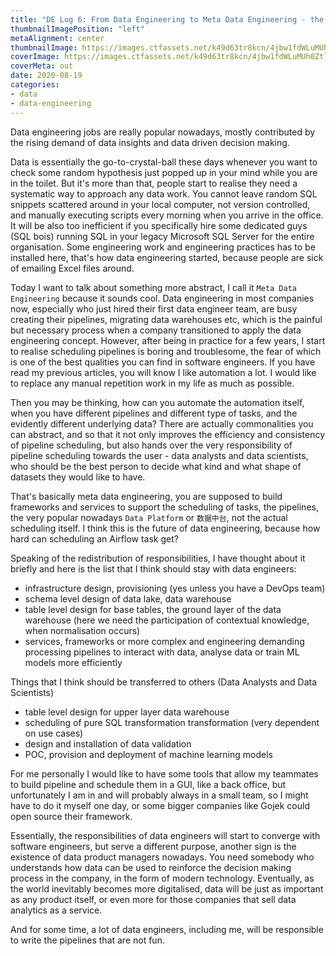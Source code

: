 ```yaml
---
title: "DE Log 6: From Data Engineering to Meta Data Engineering - the future of Data Engineering"
thumbnailImagePosition: "left"
metaAlignment: center
thumbnailImage: https://images.ctfassets.net/k49d63tr8kcn/4jbw1fdWLuMUh0Ztlb2dOn/6964e6b873b904392990355ed48c983a/data_pipeline-1-.svg
coverImage: https://images.ctfassets.net/k49d63tr8kcn/4jbw1fdWLuMUh0Ztlb2dOn/6964e6b873b904392990355ed48c983a/data_pipeline-1-.svg
coverMeta: out
date: 2020-08-19
categories:
- data
- data-engineering
---
```


Data engineering jobs are really popular nowadays, mostly contributed by the rising demand of data insights and data driven decision making. 
<!--more-->

Data is essentially the go-to-crystal-ball these days whenever you want to check some random hypothesis just popped up in your mind while you are in the toilet. But it's more than that, people start to realise they need a systematic way to approach any data work. You cannot leave random SQL snippets scattered around in your local computer, not version controlled, and manually executing scripts every morning when you arrive in the office. It will be also too inefficient if you specifically hire some dedicated guys (SQL bois) running SQL in your legacy Microsoft SQL Server for the entire organisation. Some engineering work and engineering practices has to be installed here, that's how data engineering started, because people are sick of emailing Excel files around.

Today I want to talk about something more abstract, I call it `Meta Data Engineering` because it sounds cool. Data engineering in most companies now, especially who just hired their first data engineer team, are busy creating their pipelines, migrating data warehouses etc, which is the painful but necessary process when a company transitioned to apply the data engineering concept. However, after being in practice for a few years, I start to realise scheduling pipelines is boring and troublesome, the fear of which is one of the best qualities you can find in software engineers. If you have read my previous articles, you will know I like automation a lot. I would like to replace any manual repetition work in my life as much as possible.

Then you may be thinking, how can you automate the automation itself, when you have different pipelines and different type of tasks, and the evidently different underlying data? There are actually commonalities you can abstract, and so that it not only improves the efficiency and consistency of pipeline scheduling, but also hands over the very responsibility of pipeline scheduling towards the user - data analysts and data scientists, who should be the best person to decide what kind and what shape of datasets they would like to have.

That's basically meta data engineering, you are supposed to build frameworks and services to support the scheduling of tasks, the pipelines, the very popular nowadays `Data Platform` or `数据中台`, not the actual scheduling itself. I think this is the future of data engineering, because how hard can scheduling an Airflow task get? 

Speaking of the redistribution of responsibilities, I have thought about it briefly and here is the list that I think should stay with data engineers:

- infrastructure design, provisioning (yes unless you have a DevOps team)
- schema level design of data lake, data warehouse
- table level design for base tables, the ground layer of the data warehouse (here we need the participation of contextual knowledge, when normalisation occurs)
- services, frameworks or more complex and engineering demanding processing pipelines to interact with data, analyse data or train ML models more efficiently

Things that I think should be transferred to others (Data Analysts and Data Scientists)

- table level design for upper layer data warehouse
- scheduling of pure SQL transformation transformation (very dependent on use cases)
- design and installation of data validation
- POC, provision and deployment of machine learning models

For me personally I would like to have some tools that allow my teammates to build pipeline and schedule them in a GUI, like a back office, but unfortunately I am in and will probably always in a small team, so I might have to do it myself one day, or some bigger companies like Gojek could open source their framework.

Essentially, the responsibilities of data engineers will start to converge with software engineers, but serve a different purpose, another sign is the existence of data product managers nowadays. You need somebody who understands how data can be used to reinforce the decision making process in the company, in the form of modern technology. Eventually, as the world inevitably becomes more digitalised, data will be just as important as any product itself, or even more for those companies that sell data analytics as a service.

And for some time, a lot of data engineers, including me, will be responsible to write the pipelines that are not fun.

